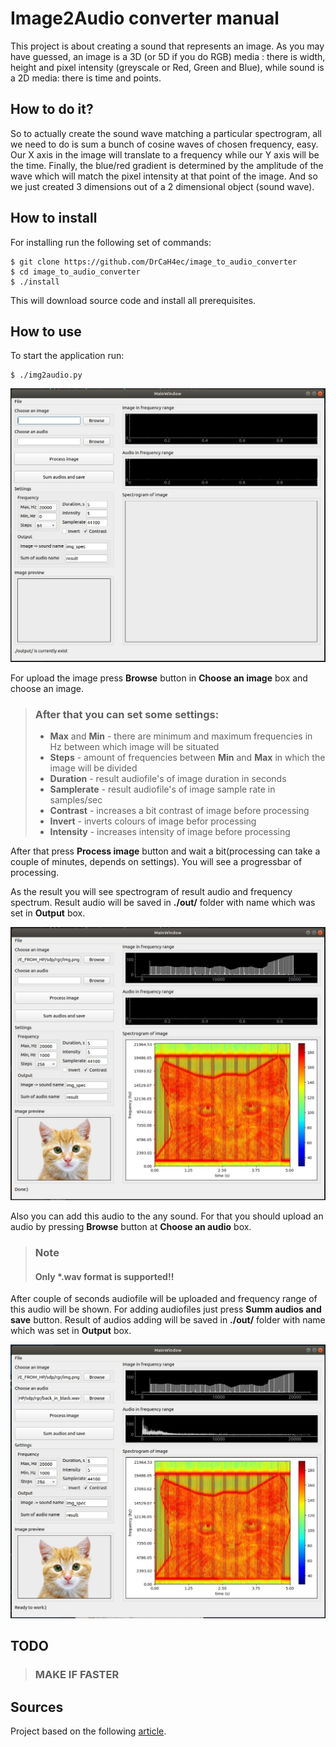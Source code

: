 # Image2Audio converter manual

This project is about creating a sound that represents an image. As you may have guessed, an image is a 3D (or 5D if you do RGB) media : there is width, height and pixel intensity (greyscale or Red, Green and Blue), while sound is a 2D media: there is time and points.

## How to do it?
So to actually create the sound wave matching a particular spectrogram, all we need to do is sum a bunch of cosine waves of chosen frequency, easy. Our X axis in the image will translate to a frequency while our Y axis will be the time. Finally, the blue/red gradient is determined by the amplitude of the wave which will match the pixel intensity at that point of the image. And so we just created 3 dimensions out of a 2 dimensional object (sound wave).

## How to install
For installing run the following set of commands:
```
$ git clone https://github.com/DrCaH4ec/image_to_audio_converter
$ cd image_to_audio_converter
$ ./install
```
This will download source code and install all prerequisites.

## How to use
To start the application run:
```
$ ./img2audio.py
```

![Main window of application](./media/main_window.jpg "Main window")

For upload the image press **Browse** button in **Choose an image** box and choose an image.
> ### After that you can set some settings:
> 
> - **Max** and **Min** - there are minimum and maximum frequencies in Hz between which image will be situated
> - **Steps** - amount of frequencies between **Min** and **Max** in which the image will be divided
> - **Duration** - result audiofile's of image duration in seconds
> - **Samplerate** - result audiofile's of image sample rate in samples/sec
> - **Contrast** - increases a bit contrast of image before processing
> - **Invert** - inverts colours of image befor processing
> - **Intensity** - increases intensity of image before processing

After that press **Process image** button and wait a bit(processing can take a couple of minutes, depends on settings). You will see a progressbar of processing.

As the result you will see spectrogram of result audio and frequency spectrum. Result audio will be saved in **./out/** folder with name which was set in **Output** box.

![Image processing result](./media/proceed_img.jpg "Image processing result")

Also you can add this audio to the any sound. For that you should upload an audio by pressing **Browse** button at **Choose an audio** box.
> ### Note
> #### Only *.wav format is supported!!
After couple of seconds audiofile will be uploaded and frequency range of this audio will be shown.
For adding audiofiles just press **Summ audios and save** button. Result of audios adding will be saved in **./out/** folder with name which was set in **Output** box.

![Uploading an audio result](./media/uploaded_audio.jpg "Uploading an audio result")

## TODO
> ### MAKE IF FASTER

## Sources
Project based on the following [article](https://www.hackster.io/sam1902/encode-image-in-sound-with-python-f46a3f).